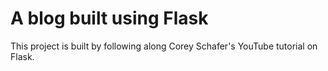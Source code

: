 # A blog  built using Flask

This project is built by following along Corey Schafer's YouTube tutorial on Flask.